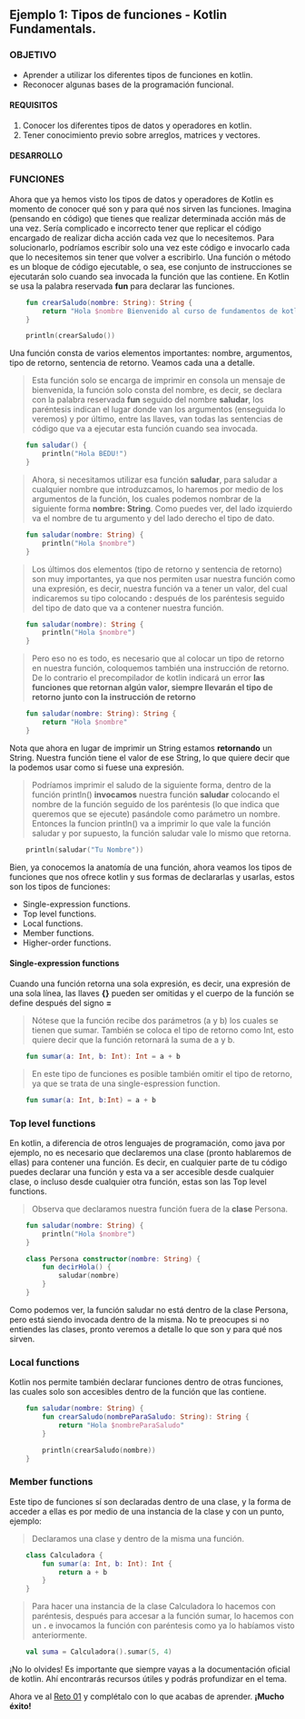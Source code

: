 ## Ejemplo 1: Tipos de funciones - Kotlin Fundamentals.

### OBJETIVO

- Aprender a utilizar los diferentes tipos de funciones en kotlin.
- Reconocer algunas bases de la programación funcional.

#### REQUISITOS

1. Conocer los diferentes tipos de datos y operadores en kotlin.
2. Tener conocimiento previo sobre arreglos, matrices y vectores.

#### DESARROLLO

### FUNCIONES

Ahora que ya hemos visto los tipos de datos y operadores de Kotlin es momento de conocer qué son y para qué nos sirven las funciones.
Imagina (pensando en código) que tienes que realizar determinada acción más de una vez. Sería complicado e incorrecto tener que replicar el código encargado de realizar dicha acción cada vez que lo necesitemos. Para solucionarlo, podríamos escribir solo una vez este código e invocarlo cada que lo necesitemos sin tener que volver a escribirlo.
Una función o método es un bloque de código ejecutable, o sea, ese conjunto de instrucciones se ejecutarán solo cuando sea invocada la función que las contiene.
En Kotlin se usa la palabra reservada **fun** para declarar las funciones.
```kotlin
	fun crearSaludo(nombre: String): String {
		return "Hola $nombre Bienvenido al curso de fundamentos de kotlin."
	} 

	println(crearSaludo())
```
Una función consta de varios elementos importantes: nombre, argumentos, tipo de retorno, sentencia de retorno. Veamos cada una a detalle.

>Esta función solo se encarga de imprimir en consola un mensaje de bienvenida, la función solo consta del nombre, es decir, se declara    
>con la palabra reservada **fun** seguido del nombre **saludar**, los paréntesis indican el lugar donde van los argumentos (enseguida lo 
>veremos) y por último, entre las llaves, van todas las sentencias de código que va a ejecutar esta función cuando sea invocada.
```kotlin
	fun saludar() {
		println("Hola BEDU!")
	}
```
>Ahora, si necesitamos utilizar esa función **saludar**, para saludar a cualquier nombre que introduzcamos, lo haremos por medio de los 
>argumentos de la función, los cuales podemos nombrar de la siguiente forma **nombre: String**. Como puedes ver, del lado izquierdo  
> va el nombre de tu argumento y del lado derecho el tipo de dato.
```kotlin
	fun saludar(nombre: String) {
		println("Hola $nombre")
	}
```
>Los últimos dos elementos (tipo de retorno y sentencia de retorno) son muy importantes, ya que nos permiten usar nuestra función
>como una expresión, es decir, nuestra función va a tener un valor, del cual indicaremos su tipo colocando **:** después de los paréntesis 
>seguido del tipo de dato que va a contener nuestra función.
```kotlin
	fun saludar(nombre): String {
		println("Hola $nombre")
	}
```
>Pero eso no es todo, es necesario que al colocar un tipo de retorno en nuestra función, coloquemos también una instrucción de retorno. De
>lo contrario el precompilador de kotlin indicará un error **las funciones que retornan algún valor, siempre llevarán el tipo de retorno**
>**junto con la instrucción de retorno**
```kotlin
	fun saludar(nombre: String): String {
		return "Hola $nombre"
	}
```
Nota que ahora en lugar de imprimir un String estamos **retornando** un String. Nuestra función tiene el valor de ese String, lo que quiere decir que la podemos usar como si fuese una expresión.
>Podríamos imprimir el saludo de la siguiente forma, dentro de la función println() **invocamos** nuestra función **saludar** colocando el 
>nombre de la función seguido de los paréntesis (lo que indica que queremos que se ejecute) pasándole como parámetro un nombre. Entonces la 
>funcion println() va a imprimir lo que vale la función saludar y por supuesto, la función saludar vale lo mismo que retorna.
```kotlin
	println(saludar("Tu Nombre"))
```

Bien, ya conocemos la anatomía de una función, ahora veamos los tipos de funciones que nos ofrece kotlin y sus formas de declararlas y usarlas, estos son los tipos de funciones:
- Single-expression functions.
- Top level functions.
- Local functions.
- Member functions.
- Higher-order functions.

#### Single-expression functions

Cuando una función retorna una sola expresión, es decir, una expresión de una sola línea, las llaves **{}** pueden ser omitidas y el cuerpo de la función se define después del signo **=**
>Nótese que la función recibe dos parámetros (a y b) los cuales se tienen que sumar. También se coloca el tipo de retorno como Int, 
>esto quiere decir que la función retornará la suma de a y b.
```kotlin
	fun sumar(a: Int, b: Int): Int = a + b
```
>En este tipo de funciones es posible también omitir el tipo de retorno, ya que se trata de una single-espression function.
```kotlin
	fun sumar(a: Int, b:Int) = a + b
```

### Top level functions

En kotlin, a diferencia de otros lenguajes de programación, como java por ejemplo, no es necesario que declaremos una clase (pronto hablaremos de ellas) para contener una función. Es decir, en cualquier parte de tu código puedes declarar una función y esta va a ser accesible desde cualquier clase, o incluso desde cualquier otra función, estas son las Top level functions.
>Observa que declaramos nuestra función fuera de la **clase** Persona.
```kotlin
	fun saludar(nombre: String) {
		println("Hola $nombre")
	}

	class Persona constructor(nombre: String) {
		fun decirHola() {
			saludar(nombre)
		}
	}
``` 
Como podemos ver, la función saludar no está dentro de la clase Persona, pero está siendo invocada dentro de la misma. No te preocupes si no entiendes las clases, pronto veremos a detalle lo que son y para qué nos sirven.

### Local functions

Kotlin nos permite también declarar funciones dentro de otras funciones, las cuales solo son accesibles dentro de la función que las contiene.
```kotlin
	fun saludar(nombre: String) {
		fun crearSaludo(nombreParaSaludo: String): String {
			return "Hola $nombreParaSaludo"
		}

		println(crearSaludo(nombre))
	}
```

### Member functions

Este tipo de funciones sí son declaradas dentro de una clase, y la forma de acceder a ellas es por medio de una instancia de la clase y con un punto, ejemplo:
>Declaramos una clase y dentro de la misma una función.
```kotlin
	class Calculadora {
		fun sumar(a: Int, b: Int): Int {
			return a + b
		}
	}
```
>Para hacer una instancia de la clase Calculadora lo hacemos con paréntesis, después para accesar a la función sumar, lo hacemos con un **.**
>e invocamos la función con paréntesis como ya lo habíamos visto anteriormente.
```kotlin
	val suma = Calculadora().sumar(5, 4)
```

¡No lo olvides! Es importante que siempre vayas a la documentación oficial de kotlin. Ahí encontrarás recursos útiles y podrás profundizar en el tema.

Ahora ve al [Reto 01](/../../tree/master/Sesion-02/Reto-01) y complétalo con lo que acabas de aprender. 
**¡Mucho éxito!**
